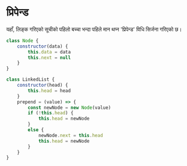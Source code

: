 # प्रिपेन्ड

यहाँ, लिङ्क गरिएको सूचीको पहिलो बच्चा भन्दा पहिले मान थप्न 'प्रिपेन्ड' विधि सिर्जना गरिएको छ।

```javascript
class Node {
    constructor(data) {
        this.data = data
        this.next = null 
    }
}

class LinkedList {
    constructor(head) {
        this.head = head 
    }
    prepend = (value) => {
        const newNode = new Node(value)
        if (!this.head) {
            this.head = newNode 
        }
        else {
            newNode.next = this.head 
            this.head = newNode 
        }
    }
}
```
